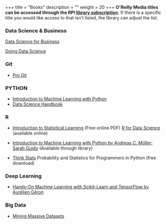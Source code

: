 +++
title = "Books"
description = ""
weight = 20
+++
**O'Reilly Media titles can be accessed through the RPI [library subscription](http://libproxy.rpi.edu/login?url=https://proquest.safaribooksonline.com/?uicode=rpi.edu).**  If there is a specific title you would like access to that isn't listed, the library can adjust the list.

### Data Science & Business
[Data Science for Business
](http://proquestcombo.safaribooksonline.com.libproxy.rpi.edu/book/databases/business-intelligence/9781449374273)

[Doing Data Science](http://proquestcombo.safaribooksonline.com.libproxy.rpi.edu/book/databases/9781449363871)

### Git
- [Pro Git](https://git-scm.com/book/en/v2)

### PYTHON
- [Introduction to Machine Learning with Python](http://proquestcombo.safaribooksonline.com.libproxy.rpi.edu/book/programming/machine-learning/9781449369880)
- [Data Science Handbook](http://proquestcombo.safaribooksonline.com.libproxy.rpi.edu/book/programming/python/9781491912126)

### R
- [Introduction to Statistical Learning](http://www-bcf.usc.edu/~gareth/ISL/) (Free online PDF)
[R for Data Science](http://r4ds.had.co.nz/) (available online)

- [Introduction to Machine Learning with Python by Andreas C. Müller; Sarah Guido](http://proquestcombo.safaribooksonline.com.libproxy.rpi.edu/book/programming/machine-learning/9781449369880) (Available through library)

- [Think Stats](http://www.greenteapress.com/thinkstats/) Probability and Statistics for Programmers in Python (free download)

### Deep Learning
- [Hands-On Machine Learning with Scikit-Learn and TensorFlow by Aurélien Géron](http://proquestcombo.safaribooksonline.com.libproxy.rpi.edu/book/programming/9781491962282)

### Big Data
- [Mining Massive Datasets](http://mmds.org/)
